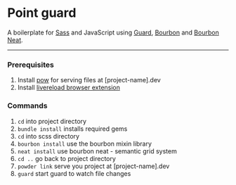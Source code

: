 # Point guard

A boilerplate for [Sass](http://sass-lang.com/) and JavaScript using [Guard](https://github.com/guard/guard), [Bourbon](http://bourbon.io) and [Bourbon Neat](http://neat.bourbon.io).

- - - 

### Prerequisites

1. Install [pow](http://pow.cx) for serving files at [project-name].dev
2. Install [livereload browser extension](http://feedback.livereload.com/knowledgebase/articles/86242-how-do-i-install-and-use-the-browser-extensions-)


### Commands

1. `cd` into project directory
2. `bundle install` installs required gems
3. `cd` into scss directory
4. `bourbon install` use the bourbon mixin library
5. `neat install` use bourbon neat - semantic grid system
6. `cd ..` go back to project directory
7. `powder link` serve you project at [project-name].dev
8. `guard` start guard to watch file changes